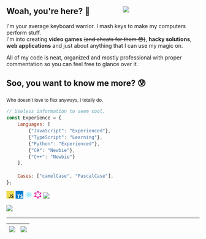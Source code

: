 ## **Woah, you're here? 👀** <img align="right" src="https://avatars.githubusercontent.com/u/63190342?v=4" width="200" />
I'm your average keyboard warrior. I mash keys to make my computers perform stuff.  
I'm into creating **video games** ~~(and cheats for them 😳)~~, **hacky solutions**, **web applications** and just about anything that I can use my magic on.

All of my code is neat, organized and mostly professional with proper commentation so you can feel free to glance over it.

## **Soo, you want to know me more? 😰**  
<sub>Who doesn't love to flex anyways, I totally do.</sub>  
```js
// Useless information to seem cool.
const Experience = {
    Languages: [
        {"JavaScript": "Experienced"},
        {"TypeScript": "Learning"},
        {"Python": "Experienced"},
        {"C#": "Newbie"},
        {"C++": "Newbie"}
    ],

    Cases: ["camelCase", "PascalCase"],
};
``` 
<code><img height="20" src="https://raw.githubusercontent.com/github/explore/80688e429a7d4ef2fca1e82350fe8e3517d3494d/topics/javascript/javascript.png"></code>
<code><img height="20" src="https://raw.githubusercontent.com/github/explore/80688e429a7d4ef2fca1e82350fe8e3517d3494d/topics/typescript/typescript.png"></code>
<code><img height="20" src="https://raw.githubusercontent.com/github/explore/80688e429a7d4ef2fca1e82350fe8e3517d3494d/topics/react/react.png"></code>
<code><img height="20" src="https://raw.githubusercontent.com/github/explore/5c058a388828bb5fde0bcafd4bc867b5bb3f26f3/topics/graphql/graphql.png"></code>
<code><img height="20" src="https://avatars.githubusercontent.com/u/23360933?s=200&v=4"></code>    
<p>
    <img src="https://komarev.com/ghpvc/?username=x-adxtya">
</p>

---  
| <a href="https://github.com/anuraghazra/github-readme-stats"><img align="center" src="https://github-readme-stats.vercel.app/api?username=x-adxtya&show_icons=true&theme=codeSTACKr&hide=prs,issues"/></a> | <a href="https://github.com/anuraghazra/github-readme-stats"><img align="center" src="https://github-readme-stats.vercel.app/api/top-langs/?username=x-adxtya&layout=compact&theme=codeSTACKr&hide_border=true" /></a> |
| ------------- | ------------- |
